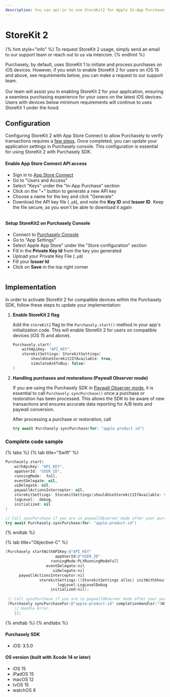 ```yaml
---
description: You can opt-in to use StoreKit2 for Apple In-App Purchases
---
```


# StoreKit 2

{% hint style="info" %}
To request StoreKit 2 usage, simply send an email to our support team or reach out to us via Intercom.
{% endhint %}

Purchasely, by default, uses StoreKit 1 to initiate and process purchases on iOS devices. However, if you wish to enable StoreKit 2 for users on iOS 15 and above, see requirements below, you can make a request to our support team.\
\
Our team will assist you in enabling StoreKit 2 for your application, ensuring a seamless purchasing experience for your users on the latest iOS devices.\
Users with devices below minimum requirements will continue to uses StoreKit 1 under the hood.

## Configuration

Configuring StoreKit 2 with App Store Connect to allow Purchasely to verify transactions requires a [few steps](https://developer.apple.com/documentation/appstoreserverapi/creating\_api\_keys\_to\_use\_with\_the\_app\_store\_server\_api). Once completed, you can update your application settings in Purchasely console. This configuration is essential for using StoreKit 2 with Purchasely SDK.

#### **Enable App Store Connect API access**

* Sign in to [App Store Connect](https://appstoreconnect.apple.com/access/api/subs)
* Go to "Users and Access"
* Select "Keys" under the "In-App Purchase" section
* Click on the "+" button to generate a new API key
* Choose a name for the key and click "Generate"
* Download the API key file (`.p8`), and note the **Key ID** and **Issuer ID**. Keep the file secure, as you won't be able to download it again

<figure><img src="https://files.gitbook.com/v0/b/gitbook-x-prod.appspot.com/o/spaces%2FGgUdOzhqa07uh7nB2iZA%2Fuploads%2FuzmdiMgxXbvsSrj7F58m%2FSCR-20230403-nktk.png?alt=media&#x26;token=8e370356-52f1-4913-8a78-702d441ace65" alt=""><figcaption></figcaption></figure>

#### Setup StoreKit2 on Purchasely Console

* Connect to [Purchasely Console](https://console.purchasely.io/)
* Go to "App Settings"
* Select Apple App Store" under the "Store configuration" section
* Fill in the **Private Key Id** from the key you generated
* Upload your Private Key File (`.p8`)
* Fill your **Issuer Id**
* Click on **Save** in the top right corner

<figure><img src="https://files.gitbook.com/v0/b/gitbook-x-prod.appspot.com/o/spaces%2FGgUdOzhqa07uh7nB2iZA%2Fuploads%2FGziQy6NPfXfCjK3doltM%2FSCR-20230403-nefu.png?alt=media&#x26;token=fa220406-60e9-4b51-bf9d-cd5e70535913" alt=""><figcaption></figcaption></figure>

## Implementation

In order to activate StoreKit 2 for compatible devices within the Purchasely SDK, follow these steps to update your implementation:

1.  **Enable StoreKit 2 flag**

    Add the `storeKit2` flag to the `Purchasely.start()` method in your app's initialization code. This will enable StoreKit 2 for users on compatible devices (iOS 15 and above).

    ```swift
    Purchasely.start(
        withApiKey: "API_KEY",
        storekitSettings: StorekitSettings(
            shouldUseStorekit2IfAvailable: true, 
            simulateAskToBuy: false)
    )
    ```
2.  **Handling purchases and restorations (Paywall Observer mode)**

    If you are using the Purchasely SDK in [Paywall Observer mode](paywall-observer-mode.md), it is essential to call `Purchasely.syncPurchase()` once a purchase or restoration has been processed. This allows the SDK to be aware of new transactions and ensures accurate data reporting for A/B tests and paywall conversion.

    After processing a purchase or restoration, call

    ```swift
    try await Purchasely.syncPurchase(for: "apple product id")
    ```

### Complete code sample

{% tabs %}
{% tab title="Swift" %}
```swift
Purchasely.start(
    withApiKey: "API_KEY",
    appUserId: "USER_ID",
    runningMode: .full,
    eventDelegate: nil,
    uiDelegate: nil,
    paywallActionsInterceptor: nil,
    storekitSettings: StorekitSettings(shouldUseStorekit2IfAvailable: true, simulateAskToBuy: false),
    logLevel: .debug,
    initialized: nil
)

// Call syncPurchase if you are in paywallObserver mode after your purchase has been done.
try await Purchasely.syncPurchase(for: "apple-product-id")

```
{% endtab %}

{% tab title="Objective-C" %}
```objectivec
[Purchasely startWithAPIKey:@"API_KEY"
                      appUserId:@"USER_ID"
                    runningMode:PLYRunningModeFull
                  eventDelegate:nil
                     uiDelegate:nil
      paywallActionsInterceptor:nil
               storekitSettings:[[StorekitSettings alloc] initWithShouldUseStorekit2IfAvailable:YES simulateAskToBuy:NO]
                       logLevel:LogLevelDebug
                    initialized:nil];
                    
 // Call syncPurchase if you are in paywallObserver mode after your purchase has been done.
 [Purchasely syncPurchaseFor:@"apple-product-id" completionHandler:^(NSError * _Nullable error) {
    // Handle Error.    
    }];
```
{% endtab %}
{% endtabs %}

#### Purchasely SDK

* iOS: 3.5.0

#### **OS version** (built with Xcode 14 or later)

* iOS 15
* iPadOS 15
* macOS 12
* tvOS 15
* watchOS 8
